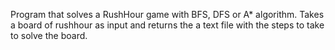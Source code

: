 Program that solves a RushHour game with BFS, DFS or A* algorithm. Takes a board of rushhour as input and returns the a text file with the steps to take to solve the board.
